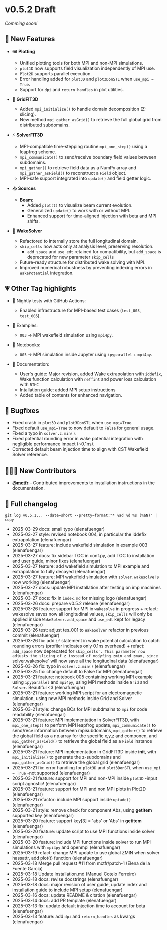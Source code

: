 # v0.5.2 Draft
*Comming soon!*

## 🚀 New Features

* 🖼️ **Plotting**
  * Unified plotting tools for both MPI and non-MPI simulations.
  * `plot1D` now supports field visualization independently of MPI use.
  * `Plot2D` supports parallel execution.
  * Error handling added for `plot3D` and `plot3DonSTL` when `use_mpi = True`.
  * Support for `dpi` and `return_handles` in plot utilities.

* 🧱 **GridFIT3D**
  * Added `mpi_initialize()` to handle domain decomposition (Z-slicing).
  * New method `mpi_gather_asGrid()` to retrieve the full global grid from distributed subdomains.

* ⚡ **SolverFIT3D**
  * MPI-compatible time-stepping routine `mpi_one_step()` using a leapfrog scheme.
  * `mpi_communicate()` to send/receive boundary field values between subdomains.
  * `mpi_gather()` to retrieve field data as a NumPy array and `mpi_gather_asField()` to reconstruct a `Field` object.
  * MPI-safe support integrated into `update()` and field getter logic.

* 📥 **Sources**
  * **Beam**:
    * Added `plot(t)` to visualize beam current evolution.
    * Generalized `update()` to work with or without MPI.
    * Enhanced support for time-aligned injection with beta and MPI shifts.

* 🌊 **WakeSolver**
  * Refactored to internally store the full longitudinal domain.
  * `skip_cells` now acts only at analysis level, preserving resolution.
    * `add_space` and `use_edt` retained for compatibility, but `add_space` is deprecated for new parameter `skip_cells`
  * Future-ready structure for distributed wake solving with MPI.
  * Improved numerical robustness by preventing indexing errors in `WakePotential` integration.

## 💗 Other Tag highlights

* 🔁 Nightly tests with GitHub Actions:
  * Enabled infrastructure for MPI-based test cases (`test_003`, `test_005`).

* 📁 Examples:
  * `003` → MPI wakefield simulation using `mpi4py`.

* 📁 Notebooks:
  * `005` → MPI simulation inside Jupyter using `ipyparallel` + `mpi4py`.

* 📖 Documentation:
  * User's guide: Major revision, added Wake extrapolation with `iddefix`, Wake function calculation with `neffint` and power loss calculation with `BIHC`
  * Intallation guide: added MPI setup instructions
  * Added table of contents for enhanced navigation.

## 🐛 Bugfixes
* Fixed crash in `plot3D` and `plot3DonSTL` when `use_mpi=True`.
* Fixed default `use_mpi=True` to now default to `False` for general usage.
* Fixed a typo in `solver.z.min()`.
* Fixed potential rounding error in wake potential integration with negligible performance impact (~0.1ns).
* Corrected default beam injection time to align with CST Wakefield Solver reference.

## 👋👩‍💻 New Contributors

* [**@mctfr**](https://github.com/mctfr) – Contributed improvements to installation instructions in the documentation.

## 📝 Full changelog
`git log v0.5.1... --date=short --pretty=format:"* %ad %d %s (%aN)" | copy`
* 2025-03-29  docs: small typo (elenafuengar)
* 2025-03-27  style: revised notebook 004, in particular the iddefix extrapolation (elenafuengar)
* 2025-03-27  feature: include wakefield simulation in example 003 (elenafuengar)
* 2025-03-27  docs: fix sidebar TOC in conf.py, add TOC to installation and user guide, minor fixes (elenafuengar)
* 2025-03-27  feature: add wakefield simulation to MPI example and extrapolation to fully decayed (elenafuengar)
* 2025-03-27  feature: MPI wakefield simulation with `solver.wakesolve` is now working (elenafuengar)
* 2025-03-27  docs: update MPI installation after testing on imp machines (elenafuengar)
* 2025-03-27  docs: fix in `index.md` for missing logo (elenafuengar)
* 2025-03-26  docs: prepare v0.5.2 release (elenafuengar)
* 2025-03-26  feature: support for MPI in `wakesolve` in progress + refact: wakesolve saves now all longitudinal values, `skip_cells` will only be applied inside `WakeSolver`. `add_space` and `use_edt` kept for legacy (elenafuengar)
* 2025-03-26  test: adjust tes_001 to `WakeSolver` refactor in previous commit (elenafuengar)
* 2025-03-26  fix: add `if` statement in wake potential calculation to catch rounding errors (profiler indicates only 0.1ns overhead) + refact: `add_space` now deprecated for `skip_cells'. This parameter now adjusts the slicing of z instead of modyfing zmin and zmax, since `solver.wakesolve` will now save all the longitudinal data (elenafuengar)
* 2025-03-26  fix: typo in `solver.z.min()` (elenafuengar)
* 2025-03-25  fix: change default to False for MPI (elenafuengar)
* 2025-03-21  feature: notebook 005 containing working MPI example using `ipyparallel` and `mpi4py`, using MPI methods inside `Grid` and `Solver`. Beautiful <3 (elenafuengar)
* 2025-03-21  feature: working MPI script for an electromagnetic simulation, using new MPI methods inside Grid and Solver (elenafuengar)
* 2025-03-21  style: change BCs for MPI subdmains to `mpi` for code readability (elenafuengar)
* 2025-03-21  feature: MPI implementation in SolverFIT3D, with `mpi_one_step()` to perform MPI leapfrog update, `mpi_communicate()` to send/recv information between mpisubdomains, `mpi_gather()` to retrieve the global field as a np.array for the specific x,y,z and componen, and `mpi_gather_asField()` to retrieve the global field as a `Field` instance (elenafuengar)
* 2025-03-21  feature: MPI implementation in GridFIT3D inside __init__, with `mpi_initialize()` to generate the z-subdomains and `mpi_gather_asGrid()` to retrieve the global grid (elenafuengar)
* 2025-03-21  fix: error handling for `plot3D` and `plot3DonSTL` when `use_mpi = True` -not supported (elenafuengar)
* 2025-03-21  feature: support for MPI and non-MPI inside `plot1D` -input script agnostic! (elenafuengar)
* 2025-03-21  feature: support for MPI and non MPI plots in Plot2D (elenafuengar)
* 2025-03-21  refactor: include MPI support inside `uptade()` (elenafuengar)
* 2025-03-21  style: remove check for component Abs, using __getitem__ supported key (elenafuengar)
* 2025-03-20  feature: support key[3] = 'abs' or 'Abs' in __getitem__ (elenafuengar)
* 2025-03-20  feature: update script to use MPI functions inside solver (elenafuengar)
* 2025-03-20  feature: include MPI functions inside solver to run MPI simulations with `mpi4py` and openmpi (elenafuengar)
* 2025-03-19  refact: change MPI update to use global ZMIN when solver hassattr, add plot(t) function (elenafuengar)
* 2025-03-18  Merge pull request #11 from mctfr/patch-1 (Elena de la Fuente García)
* 2025-03-18  Update installation.md (Manuel Cotelo Ferreiro)
* 2025-03-18  docs: revise docstrings (elenafuengar)
* 2025-03-18  docs: major revision of user guide, update index and installation guide to include MPI setup (elenafuengar)
* 2025-03-16  docs: update README & citation (elenafuengar)
* 2025-03-14  docs: add PR template (elenafuengar)
* 2025-03-13  fix: update default injection time to account for beta (elenafuengar)
* 2025-03-13  feature: add `dpi` and `return_handles` as kwargs (elenafuengar)
